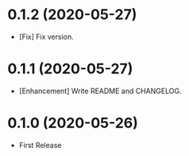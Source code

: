 0.1.2 (2020-05-27)
==================

* [Fix] Fix version.

0.1.1 (2020-05-27)
==================

* [Enhancement] Write README and CHANGELOG.


0.1.0 (2020-05-26)
==================

* First Release
